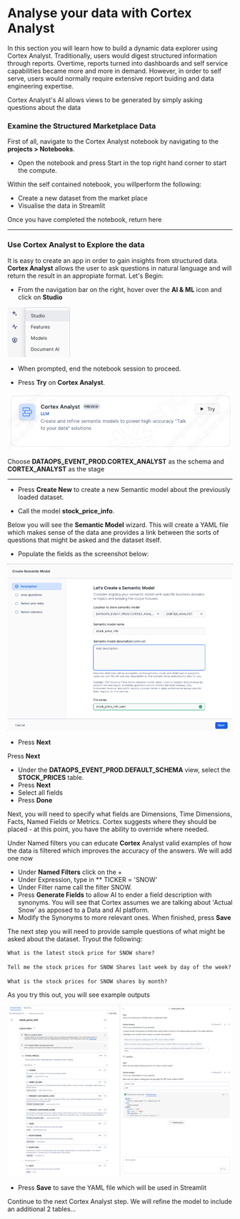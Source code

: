 # <h1black>Analyse your data with</h1black> <h1blue>Cortex Analyst<h1blue>

In this section you will learn how to build a dynamic data explorer using Cortex Analyst.  Traditionally, users would digest structured information through reports.  Overtime, reports turned into dashboards and self service capabilities became more and more in demand.  However, in order to self serve, users would normally require extensive report buiding and data engineering expertise. 

Cortex Analyst's AI allows views to be generated by simply asking questions about the data


### <h1sub>Examine the Structured Marketplace Data</h1sub>

First of all, navigate to the Cortex Analyst notebook by navigating to the **projects > Notebooks**.

- Open the notebook and press Start in the top right hand corner to start the compute. 

Within the self contained notebook, you willperform the following:

-   Create a new dataset from the market place
-   Visualise the data in Streamlit

Once you have completed the notebook, return here

<hr>

### <h1sub>Use Cortex Analyst to Explore the data</h1sub>
It is easy to create an app in order to gain insights from structured data.  **Cortex Analyst** allows the user to ask questions in natural language and will return the result in an appropiate format.  Let's Begin:

- From the navigation bar on the right, hover over the **AI & ML** icon and click on **Studio**

![alt text](assets/analyst/C002.png)

- When prompted, end the notebook session to proceed.

- Press **Try** on **Cortex Analyst**.

![create build](assets/analyst/C001.png)


Choose **DATAOPS_EVENT_PROD.CORTEX_ANALYST** as the schema and **CORTEX_ANALYST** as the stage

<hr>

- Press **Create New** to create a new Semantic model about the previously loaded dataset.

- Call the model **stock_price_info**.

Below you will see the **Semantic Model** wizard.  This will create a YAML file which makes sense of the data ane provides a link between the sorts of questions that might be asked and the dataset itself.  

- Populate the fields as the screenshot below:

![alt text](assets/analyst/C004.png)

- Press **Next**




Press **Next**

- Under the **DATAOPS_EVENT_PROD.DEFAULT_SCHEMA** view, select the **STOCK_PRICES** table.
- Press **Next**
- Select all fields
- Press **Done**

Next, you will need to specify what fields are Dimensions, Time Dimensions, Facts, Named Fields or Metrics.  Cortex suggests where they should be placed - at this point, you have the ability to override where needed.

Under Named filters you can educate **Cortex** Analyst valid examples of how the data is filtered which improves the accuracy of the answers.  We will add one now

- Under **Named Filters** click on the +
- Under Expression, type in ** TICKER = 'SNOW'
- Under Filter name call the filter SNOW.
- Press **Generate Fields** to allow AI to ender a field description with synonyms.  You will see that Cortex assumes we are talking about 'Actual Snow' as apposed to a Data and AI platform. 
-   Modify the Synonyms to more relevant ones.  When finished, press **Save**

The next step you will need to provide sample questions of what might be asked about the dataset.  Tryout the following:

```text
What is the latest stock price for SNOW share?

Tell me the stock prices for SNOW Shares last week by day of the week?

What is the stock prices for SNOW shares by month?

```

As you try this out, you will see example outputs

![alt text](assets/analyst/C003.png)



- Press **Save** to save the YAML file which will be used in Streamlit


Continue to the next Cortex Analyst step.  We will refine the model to include an additional 2 tables...